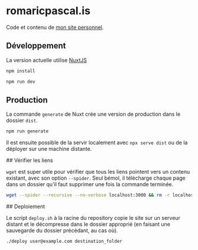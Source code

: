 romaricpascal.is
===

Code et contenu de [mon site personnel](https://romaricpascal.is).

Développement
---

La version actuelle utilise [NuxtJS](https://nuxtjs.org/)

```sh
npm install

npm run dev
```

Production
---

La commande `generate` de Nuxt crée une version de production dans le dossier `dist`.

```sh
npm run generate
```

Il est ensuite possible de la servir localement avec `npx serve dist` ou de la déployer sur une machine distante.

## Vérifier les liens

`wget` est super utile pour vérifier que tous les liens pointent vers un contenu existant, avec son option `--spider`. Seul bémol, il télécharge chaque page dans un dossier qu'il faut supprimer une fois la commande terminée.

```sh
wget --spider --recursive --no-verbose localhost:3000 && rm -r localhost:3000
```

## Deploiement

Le script `deploy.sh` à la racine du repository copie le site sur un serveur distant et le décompresse dans le dossier approprié (en faisant une sauvegarde du dossier précédant, au cas où).

```sh
./deploy user@example.com destination_folder
```
